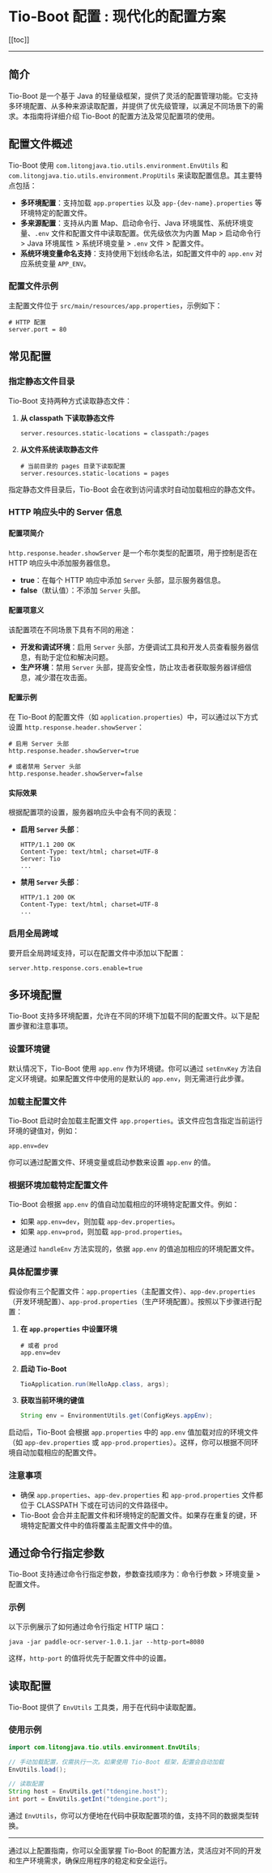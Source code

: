 # Tio-Boot 配置 : 现代化的配置方案

[[toc]]

---

## 简介

Tio-Boot 是一个基于 Java 的轻量级框架，提供了灵活的配置管理功能。它支持多环境配置、从多种来源读取配置，并提供了优先级管理，以满足不同场景下的需求。本指南将详细介绍 Tio-Boot 的配置方法及常见配置项的使用。

## 配置文件概述

Tio-Boot 使用 `com.litongjava.tio.utils.environment.EnvUtils` 和 `com.litongjava.tio.utils.environment.PropUtils` 来读取配置信息。其主要特点包括：

- **多环境配置**：支持加载 `app.properties` 以及 `app-{dev-name}.properties` 等环境特定的配置文件。
- **多来源配置**：支持从内置 Map、启动命令行、Java 环境属性、系统环境变量、`.env` 文件和配置文件中读取配置。优先级依次为内置 Map > 启动命令行 > Java 环境属性 > 系统环境变量 > `.env` 文件 > 配置文件。
- **系统环境变量命名支持**：支持使用下划线命名法，如配置文件中的 `app.env` 对应系统变量 `APP_ENV`。

### 配置文件示例

主配置文件位于 `src/main/resources/app.properties`，示例如下：

```properties
# HTTP 配置
server.port = 80
```

## 常见配置

### 指定静态文件目录

Tio-Boot 支持两种方式读取静态文件：

1. **从 classpath 下读取静态文件**

   ```properties
   server.resources.static-locations = classpath:/pages
   ```

2. **从文件系统读取静态文件**

   ```properties
   # 当前目录的 pages 目录下读取配置
   server.resources.static-locations = pages
   ```

指定静态文件目录后，Tio-Boot 会在收到访问请求时自动加载相应的静态文件。

### HTTP 响应头中的 Server 信息

#### 配置项简介

`http.response.header.showServer` 是一个布尔类型的配置项，用于控制是否在 HTTP 响应头中添加服务器信息。

- **true**：在每个 HTTP 响应中添加 `Server` 头部，显示服务器信息。
- **false**（默认值）：不添加 `Server` 头部。

#### 配置项意义

该配置项在不同场景下具有不同的用途：

- **开发和调试环境**：启用 `Server` 头部，方便调试工具和开发人员查看服务器信息，有助于定位和解决问题。
- **生产环境**：禁用 `Server` 头部，提高安全性，防止攻击者获取服务器详细信息，减少潜在攻击面。

#### 配置示例

在 Tio-Boot 的配置文件（如 `application.properties`）中，可以通过以下方式设置 `http.response.header.showServer`：

```properties
# 启用 Server 头部
http.response.header.showServer=true

# 或者禁用 Server 头部
http.response.header.showServer=false
```

#### 实际效果

根据配置项的设置，服务器响应头中会有不同的表现：

- **启用 `Server` 头部**：

  ```http
  HTTP/1.1 200 OK
  Content-Type: text/html; charset=UTF-8
  Server: Tio
  ...
  ```

- **禁用 `Server` 头部**：

  ```http
  HTTP/1.1 200 OK
  Content-Type: text/html; charset=UTF-8
  ...
  ```

### 启用全局跨域

要开启全局跨域支持，可以在配置文件中添加以下配置：

```properties
server.http.response.cors.enable=true
```

## 多环境配置

Tio-Boot 支持多环境配置，允许在不同的环境下加载不同的配置文件。以下是配置步骤和注意事项。

### 设置环境键

默认情况下，Tio-Boot 使用 `app.env` 作为环境键。你可以通过 `setEnvKey` 方法自定义环境键。如果配置文件中使用的是默认的 `app.env`，则无需进行此步骤。

### 加载主配置文件

Tio-Boot 启动时会加载主配置文件 `app.properties`。该文件应包含指定当前运行环境的键值对，例如：

```properties
app.env=dev
```

你可以通过配置文件、环境变量或启动参数来设置 `app.env` 的值。

### 根据环境加载特定配置文件

Tio-Boot 会根据 `app.env` 的值自动加载相应的环境特定配置文件。例如：

- 如果 `app.env=dev`，则加载 `app-dev.properties`。
- 如果 `app.env=prod`，则加载 `app-prod.properties`。

这是通过 `handleEnv` 方法实现的，依据 `app.env` 的值追加相应的环境配置文件。

### 具体配置步骤

假设你有三个配置文件：`app.properties`（主配置文件）、`app-dev.properties`（开发环境配置）、`app-prod.properties`（生产环境配置）。按照以下步骤进行配置：

1. **在 `app.properties` 中设置环境**

   ```properties
   # 或者 prod
   app.env=dev
   ```

2. **启动 Tio-Boot**

   ```java
   TioApplication.run(HelloApp.class, args);
   ```

3. **获取当前环境的键值**

   ```java
   String env = EnvironmentUtils.get(ConfigKeys.appEnv);
   ```

启动后，Tio-Boot 会根据 `app.properties` 中的 `app.env` 值加载对应的环境文件（如 `app-dev.properties` 或 `app-prod.properties`）。这样，你可以根据不同环境自动加载相应的配置文件。

### 注意事项

- 确保 `app.properties`、`app-dev.properties` 和 `app-prod.properties` 文件都位于 CLASSPATH 下或在可访问的文件路径中。
- Tio-Boot 会合并主配置文件和环境特定的配置文件。如果存在重复的键，环境特定配置文件中的值将覆盖主配置文件中的值。

## 通过命令行指定参数

Tio-Boot 支持通过命令行指定参数，参数查找顺序为：命令行参数 > 环境变量 > 配置文件。

### 示例

以下示例展示了如何通过命令行指定 HTTP 端口：

```shell
java -jar paddle-ocr-server-1.0.1.jar --http-port=8080
```

这样，`http-port` 的值将优先于配置文件中的设置。

## 读取配置

Tio-Boot 提供了 `EnvUtils` 工具类，用于在代码中读取配置。

### 使用示例

```java
import com.litongjava.tio.utils.environment.EnvUtils;

// 手动加载配置，仅需执行一次。如果使用 Tio-Boot 框架，配置会自动加载
EnvUtils.load();

// 读取配置
String host = EnvUtils.get("tdengine.host");
int port = EnvUtils.getInt("tdengine.port");
```

通过 `EnvUtils`，你可以方便地在代码中获取配置项的值，支持不同的数据类型转换。

---

通过以上配置指南，你可以全面掌握 Tio-Boot 的配置方法，灵活应对不同的开发和生产环境需求，确保应用程序的稳定和安全运行。
